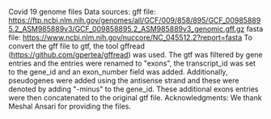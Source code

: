 Covid 19 genome files
Data sources:
gff file: https://ftp.ncbi.nlm.nih.gov/genomes/all/GCF/009/858/895/GCF_009858895.2_ASM985889v3/GCF_009858895.2_ASM985889v3_genomic.gff.gz
fasta file: https://www.ncbi.nlm.nih.gov/nuccore/NC_045512.2?report=fasta
To convert the gff file to gtf, the tool gffread (https://github.com/gpertea/gffread) was used.
The gtf was filtered by gene entries and the entries were renamed to "exons", the transcript_id was set to the gene_id and an exon_number field was added.
Additionally, pseudogenes were added using the antisense strand and these were denoted by adding "-minus" to the gene_id.
These additional exons entries were then concatenated to the original gtf file.
Acknowledgments: We thank Meshal Ansari for providing the files.
